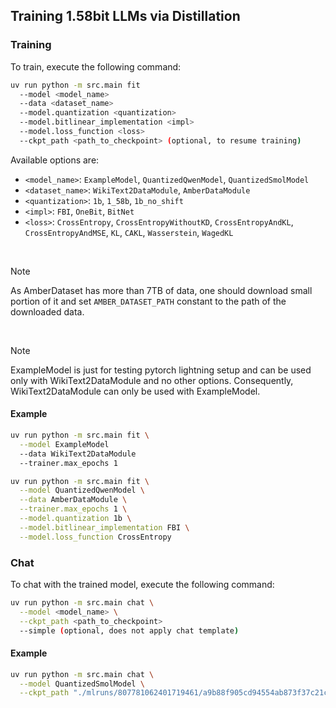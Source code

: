 ## Training 1.58bit LLMs via Distillation

### Training

To train, execute the following command:

```sh
uv run python -m src.main fit
  --model <model_name>
  --data <dataset_name>
  --model.quantization <quantization>
  --model.bitlinear_implementation <impl>
  --model.loss_function <loss>
  --ckpt_path <path_to_checkpoint> (optional, to resume training)
```

Available options are:
- `<model_name>`: `ExampleModel`, `QuantizedQwenModel`, `QuantizedSmolModel`
- `<dataset_name>`: `WikiText2DataModule`, `AmberDataModule`
- `<quantization>`: `1b`, `1_58b`, `1b_no_shift`
- `<impl>`: `FBI`, `OneBit`, `BitNet`
- `<loss>`: `CrossEntropy`, `CrossEntropyWithoutKD`, `CrossEntropyAndKL`, `CrossEntropyAndMSE`, `KL`, `CAKL`, `Wasserstein`, `WagedKL`

<br>

> [!NOTE]
> As AmberDataset has more than 7TB of data, one should download small portion of it and set `AMBER_DATASET_PATH` constant to the path of the downloaded data.

<br>

> [!NOTE]
> ExampleModel is just for testing pytorch lightning setup and can be used only with WikiText2DataModule and no other options. Consequently, WikiText2DataModule can only be used with ExampleModel.

#### Example

```sh
uv run python -m src.main fit \
  --model ExampleModel
  --data WikiText2DataModule
  --trainer.max_epochs 1
```

```sh
uv run python -m src.main fit \
  --model QuantizedQwenModel \
  --data AmberDataModule \
  --trainer.max_epochs 1 \
  --model.quantization 1b \
  --model.bitlinear_implementation FBI \
  --model.loss_function CrossEntropy
```

### Chat

To chat with the trained model, execute the following command:

```sh
uv run python -m src.main chat \
  --model <model_name> \
  --ckpt_path <path_to_checkpoint>
  --simple (optional, does not apply chat template)
```

#### Example

```sh
uv run python -m src.main chat \
  --model QuantizedSmolModel \
  --ckpt_path "./mlruns/807781062401719461/a9b88f905cd94554ab873f37c21c25be/checkpoints/epoch=0-step=7.ckpt"
```
